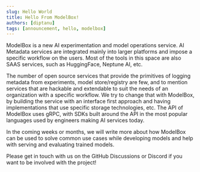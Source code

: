 ```yaml
---
slug: Hello World 
title: Hello From ModelBox!
authors: [diptanu]
tags: [announcement, hello, modelbox]
---
```


ModelBox is a new AI experimentation and model operations service. AI Metadata services are integrated mainly into larger platforms and impose a specific workflow on the users. Most of the tools in this space are also SAAS services, such as HuggingFace, Neptune AI, etc. 

The number of open source services that provide the primitives of logging metadata from experiments, model store/registry are few, and to mention services that are hackable and extendable to suit the needs of an organization with a specific workflow. We try to change that with ModelBox, by building the service with an interface first approach and having implementations that use specific storage technologies, etc. The API of ModelBox uses gRPC, with SDKs built around the API in the most popular languages used by engineers making AI services today.

In the coming weeks or months, we will write more about how ModelBox can be used to solve common use cases while developing models and help with serving and evaluating trained models.

Please get in touch with us on the GitHub Discussions or Discord if you want to be involved with the project! 